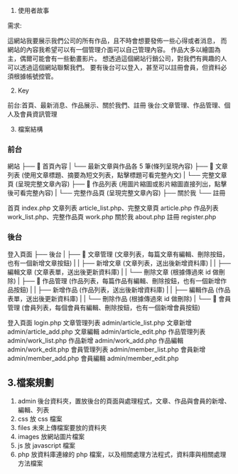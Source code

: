 1. 使用者故事

需求:

這網站我要展示我們公司的所有作品，且不時會想要發佈一些心得或者消息，
而網站的內容我希望可以有一個管理介面可以自己管理內容。
作品大多以繪圖為主，偶爾可能會有一些動畫影片。
想透過這個網站行銷公司，對我們有興趣的人可以透過這個網站聯繫我們。
要有後台可以登入，甚至可以註冊會員，但資料必須根據帳號控管。

2. Key

前台:首頁、最新消息、作品展示、關於我們、註冊
後台:文章管理、作品管理、個人及會員資訊管理

3. 檔案結構

### 前台

網站
├── 📂 首頁內容
| └── 最新文章與作品各 5 筆(條列呈現內容)
├── 📂 文章列表 (使用文章標題、摘要為短文列表，點擊標題可看完整內文)
| └── 完整文章頁 (呈現完整文章內容)
├── 📂 作品列表 (用圖片縮圖或影片縮圖直接列出，點擊後可看完整內容)
| └── 完整作品頁 (呈現完整文章內容)
├── 關於我
└── 註冊

首頁 index.php
文章列表 article_list.php、完整文章頁 article.php
作品列表 work_list.php、完整作品頁 work.php
關於我 about.php
註冊 register.php

### 後台

登入頁面
├── 後台
| ├── 📂 文章管理 (文章列表，每篇文章有編輯、刪除按鈕，也有一個新增文章按鈕)
| | ├── 新增文章 (文章列表，送出後新增資料庫)
| | ├── 編輯文章 (文章表單，送出後更新資料庫)
| | └── 刪除文章 (根據傳過來 id 做刪除)
| ├── 📂 作品管理 (作品列表，每篇作品有編輯、刪除按鈕，也有一個新增作品按鈕)
| | ├── 新增作品 (作品列表，送出後新增資料庫)
| | ├── 編輯作品 (作品表單，送出後更新資料庫)
| | └── 刪除作品 (根據傳過來 id 做刪除)
| └── 📂 會員管理 (會員列表，每個會員有編輯、刪除按鈕，也有一個新增會員按鈕)

登入頁面 login.php
文章管理列表 admin/article_list.php
文章新增 admin/article_add.php
文章編輯 admin/article_edit.php
作品管理列表 admin/work_list.php
作品新增 admin/work_add.php
作品編輯 admin/work_edit.php
會員管理列表 admin/member_list.php
會員新增 admin/member_add.php
會員編輯 admin/member_edit.php

## 3.檔案規劃

1. admin 後台資料夾，置放後台的頁面與處理程式，文章、作品與會員的新增、編輯、列表
2. css 放 css 檔案
3. files 未來上傳檔案要放的資料夾
4. images 放網站圖片檔案
5. js 放 javascript 檔案
6. php 放資料庫連線的 php 檔案，以及相關處理方法程式，資料庫與相關處理方法檔案

